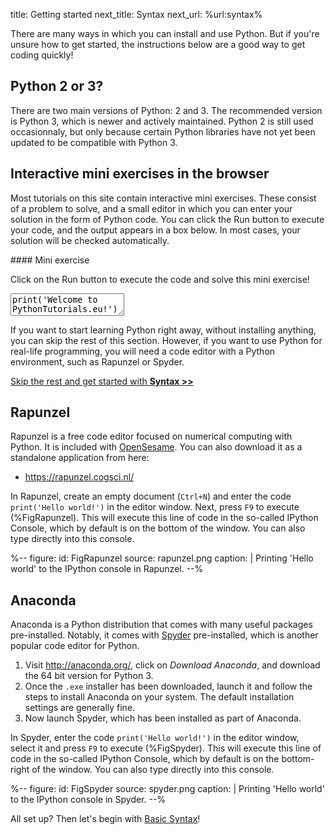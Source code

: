 title: Getting started
next_title: Syntax
next_url: %url:syntax%


There are many ways in which you can install and use Python. But if you're unsure how to get started, the instructions below are a good way to get coding quickly!


## Python 2 or 3?

There are two main versions of Python: 2 and 3. The recommended version is Python 3, which is newer and actively maintained. Python 2 is still used occasionnaly, but only because certain Python libraries have not yet been updated to be compatible with Python 3.


## Interactive mini exercises in the browser

Most tutorials on this site contain interactive mini exercises. These consist of a problem to solve, and a small editor in which you can enter your solution in the form of Python code. You can click the Run button to execute your code, and the output appears in a box below. In most cases, your solution will be checked automatically.

<div class="exercise" id="exercise_print" markdown="1">
#### Mini exercise

Click on the Run button to execute the code and solve this mini exercise!

<textarea class="code">
print('Welcome to PythonTutorials.eu!')
</textarea>
<div hidden class="solution_output">Welcome to PythonTutorials.eu!</div>
</div>

If you want to start learning Python right away, without installing anything, you can skip the rest of this section. However, if you want to use Python for real-life programming, you will need a code editor with a Python environment, such as Rapunzel or Spyder.

<a role="button" class="btn btn-primary btn-large btn-block" href="%url:syntax%">
Skip the rest and get started with <b>Syntax >></b>
</a>

## Rapunzel

Rapunzel is a free code editor focused on numerical computing with Python. It is included with [OpenSesame](https://osdoc.cogsci.nl/). You can also download it as a standalone application from here:

- <https://rapunzel.cogsci.nl/>

In Rapunzel, create an empty document (`Ctrl+N`) and enter the code `print('Hello world!')` in the editor window. Next, press `F9` to execute (%FigRapunzel). This will execute this line of code in the so-called IPython Console, which by default is on the bottom of the window. You can also type directly into this console.



%--
figure:
 id: FigRapunzel
 source: rapunzel.png
 caption: |
  Printing 'Hello world' to the IPython console in Rapunzel.
--%



## Anaconda

Anaconda is a Python distribution that comes with many useful packages pre-installed. Notably, it comes with [Spyder](https://www.spyder-ide.org/) pre-installed, which is another popular code editor for Python.

1. Visit <http://anaconda.org/>, click on *Download Anaconda*, and download the 64 bit version for Python 3.
2. Once the `.exe` installer has been downloaded, launch it and follow the steps to install Anaconda on your system. The default installation settings are generally fine.
3. Now launch Spyder, which has been installed as part of Anaconda.

In Spyder, enter the code `print('Hello world!')` in the editor window, select it and press `F9` to execute (%FigSpyder). This will execute this line of code in the so-called IPython Console, which by default is on the bottom-right of the window. You can also type directly into this console.

%--
figure:
 id: FigSpyder
 source: spyder.png
 caption: |
  Printing 'Hello world' to the IPython console in Spyder.
--%


All set up? Then let's begin with [Basic Syntax](%url:syntax%)!
